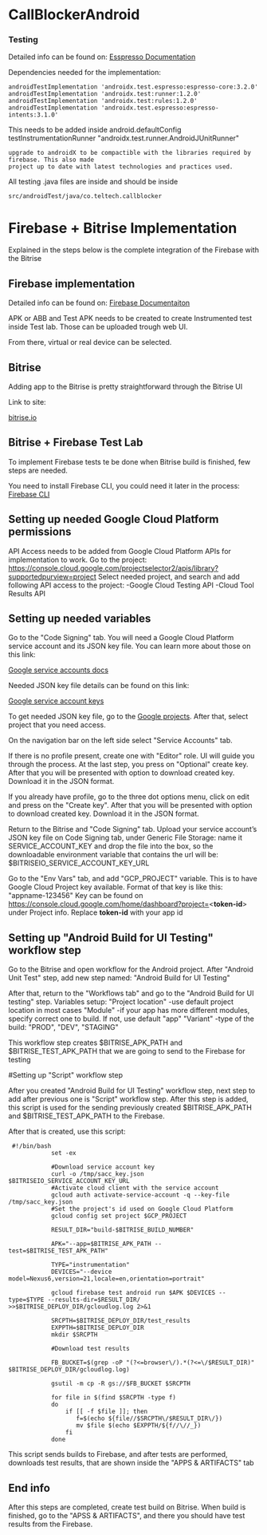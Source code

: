 # CallBlockerAndroid


### Testing

Detailed info can be found on: [Esspresso Documentation](https://developer.android.com/training/testing/espresso)

Dependencies needed for the implementation:

```
androidTestImplementation 'androidx.test.espresso:espresso-core:3.2.0'
androidTestImplementation 'androidx.test:runner:1.2.0'
androidTestImplementation 'androidx.test:rules:1.2.0'
androidTestImplementation 'androidx.test.espresso:espresso-intents:3.1.0'
```

This needs to be added inside android.defaultConfig
    testInstrumentationRunner "androidx.test.runner.AndroidJUnitRunner"
```    
upgrade to androidX to be compactible with the libraries required by firebase. This also made
project up to date with latest technologies and practices used.
```
     
All testing .java files are inside and should be inside 
```
src/androidTest/java/co.teltech.callblocker
````

# Firebase + Bitrise Implementation

Explained in the steps below is the complete integration of the Firebase with the Bitrise

## Firebase implementation

Detailed info can be found on: [Firebase Documentaiton](https://firebase.google.com/docs/android/setup)

APK or ABB and Test APK needs to be created to create Instrumented test inside Test lab. Those can
be uploaded trough web UI.

From there, virtual or real device can be selected. 

## Bitrise

Adding app to the Bitrise is pretty straightforward through the Bitrise UI

Link to site: 

[bitrise.io](https://www.bitrise.io/)

## Bitrise + Firebase Test Lab

To implement Firebase tests te be done when Bitrise build is finished, few steps are needed.

You need to install Firebase CLI, you could need it later in the process:
[Firebase CLI](https://firebase.google.com/docs/cli/#install-cli-mac-linux)

## Setting up needed Google Cloud Platform permissions

API Access needs to be added from Google Cloud Platform APIs for implementation to work.
Go to the project: https://console.cloud.google.com/projectselector2/apis/library?supportedpurview=project
Select needed project, and search and add following API access to the project:
-Google Cloud Testing API 
-Cloud Tool Results API

## Setting up needed variables

Go to the "Code Signing" tab.
You will need a Google Cloud Platform service account and its JSON key file.
You can learn more about those on this link: 

[Google service accounts docs](https://cloud.google.com/compute/docs/access/service-accounts)

Needed JSON key file details can be found on this link: 

[Google service account keys](https://cloud.google.com/iam/docs/creating-managing-service-account-keys#iam-service-account-keys-create-console)

To get needed JSON key file, go to the 
[Google projects](https://console.cloud.google.com/project/_/iam-admin).
After that, select project that you need access.

On the navigation bar on the left side select "Service Accounts" tab.

If there is no profile present, create one with "Editor" role. UI will guide you through the process.
At the last step, you press on "Optional" create key. After that you will be presented with option to download
created key. Download it in the JSON format.

If you already have profile, go to the three dot options menu, click on edit and press on the "Create key".
After that you will be presented with option to download created key. Download it in the JSON format.

Return to the Bitrise and "Code Signing" tab.
Upload your service account’s JSON key file on Code Signing tab, under Generic File Storage: name it 
SERVICE_ACCOUNT_KEY and drop the file into the box, so the downloadable environment variable that
contains the url will be: $BITRISEIO_SERVICE_ACCOUNT_KEY_URL

Go to the "Env Vars" tab, and add "GCP_PROJECT" variable.
This is to have Google Cloud Project key available.
Format of that key is like this: "appname-123456"
Key can be found on https://console.cloud.google.com/home/dashboard?project=<**token-id**> under Project info.
Replace **token-id** with your app id


## Setting up "Android Build for UI Testing" workflow step

Go to the Bitrise and open workflow for the Android project. After 
"Android Unit Test"
step, add new step named: "Android Build for UI Testing"

After that, return to the "Workflows tab" and go to the "Android Build for UI testing" step.
Variables setup:
"Project location"
-use default project location in most cases
"Module"
-if your app has more different modules, specify correct one to build. If not, use default "app"
"Variant"
-type of the build: "PROD", "DEV", "STAGING"

This workflow step creates $BITRISE_APK_PATH and $BITRISE_TEST_APK_PATH that we are going to send to the 
Firebase for testing

#Setting up "Script" workflow step

After you created "Android Build for UI Testing" workflow step, next step to add after previous one is
"Script" workflow step. After this step is added, this script is used for the sending previously created 
$BITRISE_APK_PATH and $BITRISE_TEST_APK_PATH to the Firebase.

After that is created, use this script:
```
 #!/bin/bash
            set -ex

            #Download service account key
            curl -o /tmp/sacc_key.json $BITRISEIO_SERVICE_ACCOUNT_KEY_URL
            #Activate cloud client with the service account
            gcloud auth activate-service-account -q --key-file /tmp/sacc_key.json
            #Set the project's id used on Google Cloud Platform
            gcloud config set project $GCP_PROJECT

            RESULT_DIR="build-$BITRISE_BUILD_NUMBER"

            APK="--app=$BITRISE_APK_PATH --test=$BITRISE_TEST_APK_PATH"

            TYPE="instrumentation"
            DEVICES="--device model=Nexus6,version=21,locale=en,orientation=portrait"

            gcloud firebase test android run $APK $DEVICES --type=$TYPE --results-dir=$RESULT_DIR/ >>$BITRISE_DEPLOY_DIR/gcloudlog.log 2>&1

            SRCPTH=$BITRISE_DEPLOY_DIR/test_results
            EXPPTH=$BITRISE_DEPLOY_DIR
            mkdir $SRCPTH

            #Download test results

            FB_BUCKET=$(grep -oP "(?<=browser\/).*(?<=\/$RESULT_DIR)" $BITRISE_DEPLOY_DIR/gcloudlog.log)

            gsutil -m cp -R gs://$FB_BUCKET $SRCPTH

            for file in $(find $SRCPTH -type f)
            do
                if [[ -f $file ]]; then
                   f=$(echo ${file//$SRCPTH\/$RESULT_DIR\/})
                   mv $file $(echo $EXPPTH/${f//\//_})
                fi
            done 
```
 This script sends builds to Firebase, and after tests are performed, downloads test results, that are shown inside 
 the "APPS & ARTIFACTS" tab


## End info

After this steps are completed, create test build on Bitrise. When build is finished,
go to the "APSS & ARTIFACTS", and there you should have test results from the Firebase.










    
    
    
    
    

